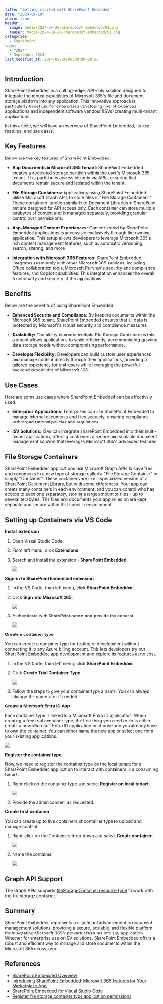 ```yaml
---
title: "Getting started with SharePoint Embedded"
date: "2024-09-10"
share: true
header:
  image: media/2024-09-26-sharepoint-embedded/01.png
  teaser: media/2024-09-26-sharepoint-embedded/01.png
categories:
  - SharePoint
tags:
  - "2024"
  - September 2024
last_modified_at: 2024-09-26T00:00:00-00:00
---
```

## Introduction

SharePoint Embedded is a cutting-edge, API-only solution designed to integrate the robust capabilities of Microsoft 365's file and document storage platform into any application. This innovative approach is particularly beneficial for enterprises developing line-of-business applications and independent software vendors (ISVs) creating multi-tenant applications.

In this article, we will have an overview of SharePoint Embedded, its key features, and use cases.


## Key Features

Below are the key features of SharePoint Embedded:

- **App Documents in Microsoft 365 Tenant:** SharePoint Embedded creates a dedicated storage partition within the user's Microsoft 365 tenant. This partition is accessible only via APIs, ensuring that documents remain secure and isolated within the tenant.

- **File Storage Containers:** Applications using SharePoint Embedded utilize Microsoft Graph APIs to store files in "File Storage Containers." These containers function similarly to Document Libraries in SharePoint but are designed for API access only. Each container can store multiple terabytes of content and is managed separately, providing granular control over permissions.

- **App-Managed Content Experiences:** Content stored by SharePoint Embedded applications is accessible exclusively through the owning application. This setup allows developers to leverage Microsoft 365's rich content management features, such as automatic versioning, search, sharing, and more.

- **Integration with Microsoft 365 Features:** SharePoint Embedded integrates seamlessly with other Microsoft 365 services, including Office collaboration tools, Microsoft Purview's security and compliance features, and Copilot capabilities. This integration enhances the overall functionality and security of the applications.


## Benefits

Below are the benefits of using SharePoint Embedded:

- **Enhanced Security and Compliance**: By keeping documents within the Microsoft 365 tenant, SharePoint Embedded ensures that all data is protected by Microsoft's robust security and compliance measures.

- **Scalability:** The ability to create multiple File Storage Containers within a tenant allows applications to scale efficiently, accommodating growing data storage needs without compromising performance.

- **Developer Flexibility:** Developers can build custom user experiences and manage content directly through their applications, providing a tailored experience for end-users while leveraging the powerful backend capabilities of Microsoft 365.


## Use Cases

Here are some use cases where SharePoint Embedded can be effectively used:

- **Enterprise Applications:** Enterprises can use SharePoint Embedded to manage internal documents and files securely, ensuring compliance with organizational policies and regulations.

- **ISV Solutions:** ISVs can integrate SharePoint Embedded into their multi-tenant applications, offering customers a secure and scalable document management solution that leverages Microsoft 365's advanced features.


## File Storage Containers

SharePoint Embedded applications use Microsoft Graph APIs to save files and documents in a new type of storage called a "File Storage Container" or simply "Container". These containers are like a specialized version of a SharePoint Document Library, but with some differences. Your app can create many containers in each environment, and you can control who has access to each one separately, storing a large amount of files - up to several terabytes. The files and documents your app relies on are kept separate and secure within that specific environment.


## Setting up Containers via VS Code

**Install extension**

1. Open Visual Studio Code.
2. From left menu, click **Extensions**.
3. Search and install the extension - **SharePoint Embedded**.

    ![](/media/2024-09-26-sharepoint-embedded/01.png)


**Sign-in to SharePoint Embedded extension**

1. In the VS Code, from left menu, click **SharePoint Embedded**.
2. Click **Sign into Microsoft 365**.

    ![](/media/2024-09-26-sharepoint-embedded/02.png)

3. Authenticate with SharePoint admin and provide the consent.

    ![](/media/2024-09-26-sharepoint-embedded/03.png)


**Create a container type**

You can create a container type for testing or development without connecting it to any Azure billing account. This lets developers try out SharePoint Embedded app development and explore its features at no cost.

1. In the VS Code, from left menu, click **SharePoint Embedded**.
2. Click **Create Trial Container Type**.

    ![](/media/2024-09-26-sharepoint-embedded/04.png)

3. Follow the steps to give your container type a name. You can always change the name later if needed.


**Create a Microsoft Entra ID App**

Each container type is linked to a Microsoft Entra ID application. When creating a free trial container type, the first thing you need to do is either create a new Microsoft Entra ID application or choose one you already have to own the container. You can either name the new app or select one from your existing applications.

![](/media/2024-09-26-sharepoint-embedded/05.png)


**Register the container type**

Now, we need to register the container type on the local tenant for a SharePoint Embedded application to interact with containers in a consuming tenant.

1. Right click on the container type and select **Register on local tenant**.

    ![](/media/2024-09-26-sharepoint-embedded/06.png)

2. Provide the admin consent as requested.


**Create first container**

You can create up to five containers of container type to upload and manage content.

1. Right-click on the Containers drop-down and select **Create container**.

    ![](/media/2024-09-26-sharepoint-embedded/07.png)

2. Name the container.

    ![](/media/2024-09-26-sharepoint-embedded/08.png)


## Graph API Support

The Graph APIs supports [fileStorageContainer resource type](https://learn.microsoft.com/en-us/graph/api/resources/filestoragecontainer?WT.mc_id=M365-MVP-5003693) to work with the file storage container.


## Summary

SharePoint Embedded represents a significant advancement in document management solutions, providing a secure, scalable, and flexible platform for integrating Microsoft 365's powerful features into any application. Whether for enterprise use or ISV solutions, SharePoint Embedded offers a robust and efficient way to manage and store documents within the Microsoft 365 ecosystem.


## References

- [SharePoint Embedded Overview](https://learn.microsoft.com/en-us/sharepoint/dev/embedded/overview?WT.mc_id=M365-MVP-5003693)
- [Introducing SharePoint Embedded: Microsoft 365 features for Your Marketplace App](https://techcommunity.microsoft.com/t5/marketplace-blog/introducing-sharepoint-embedded-microsoft-365-features-for-your/ba-p/4082069?WT.mc_id=M365-MVP-5003693)
- [SharePoint Embedded for Visual Studio Code](https://learn.microsoft.com/en-us/sharepoint/dev/embedded/getting-started/spembedded-for-vscode?WT.mc_id=M365-MVP-5003693)
- [Register file storage container type application permissions](https://learn.microsoft.com/en-us/sharepoint/dev/embedded/concepts/app-concepts/register-api-documentation?WT.mc_id=M365-MVP-5003693)
